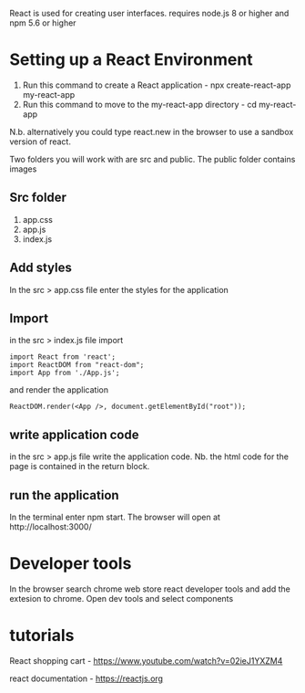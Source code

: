 React is used for creating user interfaces. requires node.js 8 or higher and npm 5.6 or higher

Setting up a React Environment
================================
1. Run this command to create a React application - npx create-react-app my-react-app
2. Run this command to move to the my-react-app directory - cd my-react-app

N.b. alternatively you could type react.new in the browser to use a sandbox version of react.

Two folders you will work with are src and public. The public folder contains images

Src folder
-----------
1. app.css
2. app.js
3. index.js

Add styles
------------
In the src > app.css file enter the styles for the application

Import
-----
in the src > index.js file import 

```
import React from 'react';
import ReactDOM from "react-dom";
import App from './App.js';

```
and render the application

```
ReactDOM.render(<App />, document.getElementById("root"));
```

write application code
---------------------
in the src > app.js file write the application code. Nb. the html code for the page is contained in the return block.

run the application
--------------------
In the terminal enter npm start.  The browser will open at http://localhost:3000/

Developer tools
=================
In the browser search chrome web store react developer tools and add the extesion to chrome.
Open dev tools and select components


tutorials
========
React shopping cart - https://www.youtube.com/watch?v=02ieJ1YXZM4

react documentation - https://reactjs.org
